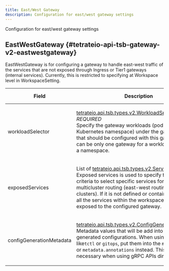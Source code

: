 ```yaml
---
title: East/West Gateway
description: Configuration for east/west gateway settings
---
```




<!-- WARNING: This page is generated. Please take a look at extensions/plugin-service-bridge-api-docs/src/files/doc/page.ejs -->

Configuration for east/west gateway settings





## EastWestGateway {#tetrateio-api-tsb-gateway-v2-eastwestgateway}

EastWestGateway is for configuring a gateway to handle east-west traffic of
the services that are not exposed through Ingress or Tier1 gateways (internal
services). Currently, this is restricted to specifying at Workspace level
in WorkspaceSetting.



  
<div class="generated-table"></div>

<table>
<thead>
<tr>
<th>Field</th>
<th class="description">Description</th>
<th>Validation Rule</th>
</tr>
</thead>
    
<tr>
<td>


workloadSelector

</td>

<td>

[tetrateio.api.tsb.types.v2.WorkloadSelector](../../../tsb/types/v2/types#tetrateio-api-tsb-types-v2-workloadselector) <br/> _REQUIRED_ <br/> Specify the gateway workloads (pod labels and Kubernetes
namespace) under the gateway group that should be configured with
this gateway. There can be only one gateway for a workload selector in a namespace.

</td>

<td>

message = {<br/>&nbsp;&nbsp;required: `true`<br/>}<br/>

</td>
</tr>
    
<tr>
<td>


exposedServices

</td>

<td>

List of [tetrateio.api.tsb.types.v2.ServiceSelector](../../../tsb/types/v2/types#tetrateio-api-tsb-types-v2-serviceselector) <br/> Exposed services is used to specify the match criteria to select specific services
for internal multicluster routing (east-west routing between clusters).
If it is not defined or contains no elements, all the services within the workspace
will be exposed to the configured gateway.

</td>

<td>

&ndash;

</td>
</tr>
    
<tr>
<td>


configGenerationMetadata

</td>

<td>

[tetrateio.api.tsb.types.v2.ConfigGenerationMetadata](../../../tsb/types/v2/types#tetrateio-api-tsb-types-v2-configgenerationmetadata) <br/> Metadata values that will be add into the Istio generated configurations.
When using YAML APIs like`tctl` or `gitops`, put them into the `metadata.labels` or
`metadata.annotations` instead.
This field is only necessary when using gRPC APIs directly.

</td>

<td>

&ndash;

</td>
</tr>
    
</table>
  



